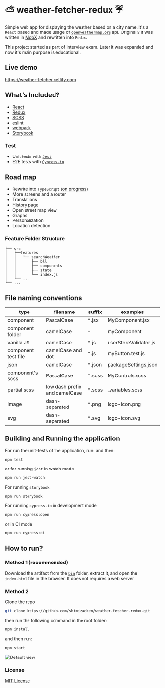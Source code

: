 # ⛅️ weather-fetcher-redux ☔️
Simple web app for displaying the weather based on a city name. It's a `React` based and made usage of [`openweathermap.org`](https://www.openweathermap.org/) api. Originally it was written in [MobX](https://github.com/shimizacken/weather-fetcher) and rewritten into `Redux`.

This project started as part of interview exam. Later it was expanded and now it's main purpose is educational.

## Live demo
<a href="https://weather-fetcher.netlify.com" target="_blank">https://weather-fetcher.netlify.com</a>

## What’s Included?
- [React](http://reactjs.org)
- [Redux](https://redux.js.org)
- [SCSS](https://sass-lang.com)
- [eslint](https://eslint.org)
- [webpack](https://webpack.js.org)
- [Storybook](https://storybook.js.org)

### Test
- Unit tests with [`Jest`](https://jestjs.io/)
- E2E tests with [`Cypress.io`](https://www.cypress.io/)

## Road map
- Rewrite into `TypeScript` ([on progress](https://github.com/shimizacken/weather-fetcher-redux/tree/type-script))
- More screens and a router
- Translations
- History page
- Open street map view
- Graphs
- Personalization
- Location detection

### Feature Folder Structure
```
├── src
│   ├──features
│   │   └── searchWeather
│   │       ├── bll
│   │       ├── components
│   │       ├── state
│   │       └── index.js
│   └── ...                     
└── ...
```

## File naming conventions

|type|filename|suffix|examples|
|----|---|---|---|
|component|PascalCase|*.jsx|MyComponent.jsx
|component folder|camelCase| - |myComponent
|vanilla JS|camelCase|*.js|userStoreValidator.js
|component test file|camelCase and dot|*.js|myButton.test.js
|json|camelCase|*.json|packageSettings.json
|component's scss|PascalCase|*.scss|MyControls.scss
|partial scss|low dash prefix and camelCase|*.scss|_variables.scss
|image|dash-separated|*.png|logo-icon.png
|svg|dash-separated|*.svg|logo-icon.svg

## Building and Running the application
For run the unit-tests of the application, run:
and then:
```bash
npm test
```
or for running `jest` in watch mode
```bash
npm run jest-watch
```
For running `storybook`
```bash
npm run storybook
```
For running `cypress.io` in development mode
```bash
npm run cypress:open
```
or in CI mode
```bash
npm run cypress:ci
```

## How to run?
### Method 1 (recommended)
Download the artifact from the [`bin`](https://github.com/shimizacken/weather-fetcher-redux/blob/master/bin/weather-fetcher-latest.zip) folder, extract it, and open the `index.html` file in the browser. It does not requires a web server

### Method 2  
Clone the repo
```bash
git clone https://github.com/shimizacken/weather-fetcher-redux.git
```
then run the following command in the root folder:
```bash
npm install
```
and then run:
```bash
npm start
```

![Default view](src/assets/screenshots/wf-2.gif "Default view")

### License

[MIT License](LICENSE)